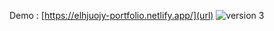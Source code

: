 Demo : [https://elhjuojy-portfolio.netlify.app/](url)
![version 3](https://user-images.githubusercontent.com/86893073/147606790-159b71bb-3440-4919-9db9-fc4b5c3b92b5.png)
